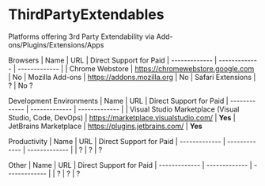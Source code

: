# ThirdPartyExtendables
Platforms offering 3rd Party Extendability via Add-ons/Plugins/Extensions/Apps


Browsers
| Name | URL | Direct Support for Paid
| ------------- | ------------- | ------------- |
| Chrome Webstore | https://chromewebstore.google.com | No
| Mozilla Add-ons | https://addons.mozilla.org | No
| Safari Extensions | ? | No ?

Development Environments
| Name | URL | Direct Support for Paid
| ------------- | ------------- | ------------- |
| Visual Studio Marketplace (Visual Studio, Code, DevOps) | https://marketplace.visualstudio.com/ | **Yes**
| JetBrains Marketplace | https://plugins.jetbrains.com/ | **Yes**

Productivity
| Name | URL | Direct Support for Paid
| ------------- | ------------- | ------------- |
| ? | ? | ?

Other
| Name | URL | Direct Support for Paid
| ------------- | ------------- | ------------- |
| ? | ? | ?
